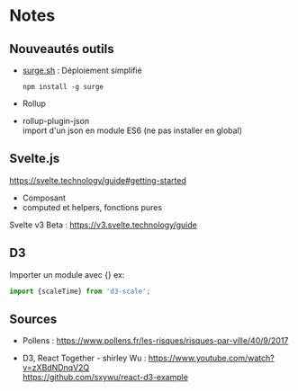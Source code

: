 # Notes

## Nouveautés outils 
* [surge.sh](https://surge.sh/) : Déploiement simplifié
  ```
  npm install -g surge
  ```

* Rollup

* rollup-plugin-json  
  import d'un json en module ES6 (ne pas installer en global)

## Svelte.js
https://svelte.technology/guide#getting-started

 * Composant
 * computed et helpers, fonctions pures


Svelte v3 Beta :
https://v3.svelte.technology/guide

## D3
Importer un module avec {}
ex: 
```javascript
import {scaleTime} from 'd3-scale';
```


## Sources 
* Pollens : https://www.pollens.fr/les-risques/risques-par-ville/40/9/2017 

* D3, React Together - shirley Wu :
https://www.youtube.com/watch?v=zXBdNDnqV2Q  
https://github.com/sxywu/react-d3-example